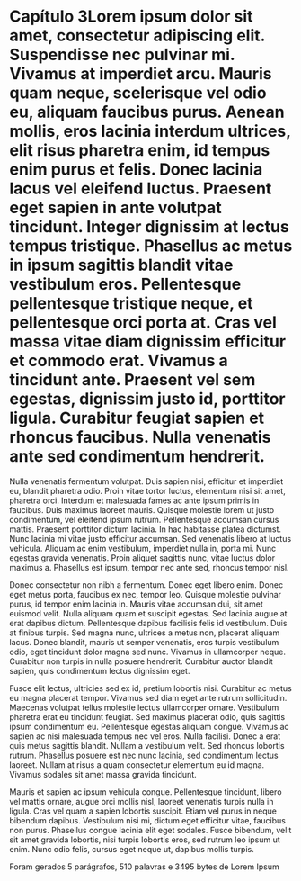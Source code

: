 #  Capítulo 3Lorem ipsum dolor sit amet, consectetur adipiscing elit. Suspendisse nec pulvinar mi. Vivamus at imperdiet arcu. Mauris quam neque, scelerisque vel odio eu, aliquam faucibus purus. Aenean mollis, eros lacinia interdum ultrices, elit risus pharetra enim, id tempus enim purus et felis. Donec lacinia lacus vel eleifend luctus. Praesent eget sapien in ante volutpat tincidunt. Integer dignissim at lectus tempus tristique. Phasellus ac metus in ipsum sagittis blandit vitae vestibulum eros. Pellentesque pellentesque tristique neque, et pellentesque orci porta at. Cras vel massa vitae diam dignissim efficitur et commodo erat. Vivamus a tincidunt ante. Praesent vel sem egestas, dignissim justo id, porttitor ligula. Curabitur feugiat sapien et rhoncus faucibus. Nulla venenatis ante sed condimentum hendrerit.

Nulla venenatis fermentum volutpat. Duis sapien nisi, efficitur et imperdiet eu, blandit pharetra odio. Proin vitae tortor luctus, elementum nisi sit amet, pharetra orci. Interdum et malesuada fames ac ante ipsum primis in faucibus. Duis maximus laoreet mauris. Quisque molestie lorem ut justo condimentum, vel eleifend ipsum rutrum. Pellentesque accumsan cursus mattis. Praesent porttitor dictum lacinia. In hac habitasse platea dictumst. Nunc lacinia mi vitae justo efficitur accumsan. Sed venenatis libero at luctus vehicula. Aliquam ac enim vestibulum, imperdiet nulla in, porta mi. Nunc egestas gravida venenatis. Proin aliquet sagittis nunc, vitae luctus dolor maximus a. Phasellus est ipsum, tempor nec ante sed, rhoncus tempor nisl.

Donec consectetur non nibh a fermentum. Donec eget libero enim. Donec eget metus porta, faucibus ex nec, tempor leo. Quisque molestie pulvinar purus, id tempor enim lacinia in. Mauris vitae accumsan dui, sit amet euismod velit. Nulla aliquam quam et suscipit egestas. Sed lacinia augue at erat dapibus dictum. Pellentesque dapibus facilisis felis id vestibulum. Duis at finibus turpis. Sed magna nunc, ultrices a metus non, placerat aliquam lacus. Donec blandit, mauris ut semper venenatis, eros turpis vestibulum odio, eget tincidunt dolor magna sed nunc. Vivamus in ullamcorper neque. Curabitur non turpis in nulla posuere hendrerit. Curabitur auctor blandit sapien, quis condimentum lectus dignissim eget.

Fusce elit lectus, ultricies sed ex id, pretium lobortis nisi. Curabitur ac metus eu magna placerat tempor. Vivamus sed diam eget ante rutrum sollicitudin. Maecenas volutpat tellus molestie lectus ullamcorper ornare. Vestibulum pharetra erat eu tincidunt feugiat. Sed maximus placerat odio, quis sagittis ipsum condimentum eu. Pellentesque egestas aliquam congue. Vivamus ac sapien ac nisi malesuada tempus nec vel eros. Nulla facilisi. Donec a erat quis metus sagittis blandit. Nullam a vestibulum velit. Sed rhoncus lobortis rutrum. Phasellus posuere est nec nunc lacinia, sed condimentum lectus laoreet. Nullam at risus a quam consectetur elementum eu id magna. Vivamus sodales sit amet massa gravida tincidunt.

Mauris et sapien ac ipsum vehicula congue. Pellentesque tincidunt, libero vel mattis ornare, augue orci mollis nisl, laoreet venenatis turpis nulla in ligula. Cras vel quam a sapien lobortis suscipit. Etiam vel purus in neque bibendum dapibus. Vestibulum nisi mi, dictum eget efficitur vitae, faucibus non purus. Phasellus congue lacinia elit eget sodales. Fusce bibendum, velit sit amet gravida lobortis, nisi turpis lobortis eros, sed rutrum leo ipsum ut enim. Nunc odio felis, cursus eget neque ut, dapibus mollis turpis.

Foram gerados 5 parágrafos, 510 palavras e 3495 bytes de Lorem Ipsum